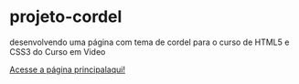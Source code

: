 # projeto-cordel
 desenvolvendo uma página com tema de cordel para o curso de HTML5 e CSS3 do Curso em Video

<a href=" https://rafaelnorberto.github.io/projeto-cordel/">Acesse a página principalaqui!</a>